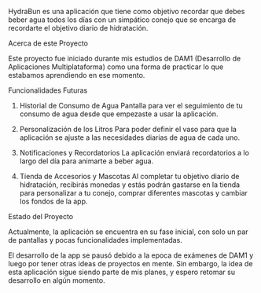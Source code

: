 
HydraBun es una aplicación que tiene como objetivo recordar que debes beber agua todos los días con un simpático conejo que se encarga de recordarte el objetivo diario de hidratación.

Acerca de este Proyecto

Este proyecto fue iniciado durante mis estudios de DAM1 (Desarrollo de Aplicaciones Multiplataforma) como una forma de practicar lo que estabamos aprendiendo en ese momento.

Funcionalidades Futuras
1. Historial de Consumo de Agua
  Pantalla para ver el seguimiento de tu consumo de agua desde que empezaste a usar la aplicación.

2. Personalización de los Litros
  Para poder definir el vaso para que la aplicación se ajuste a las necesidades diarias de agua de cada uno.

3. Notificaciones y Recordatorios
  La aplicación enviará recordatorios a lo largo del día para animarte a beber agua.

4. Tienda de Accesorios y Mascotas
  Al completar tu objetivo diario de hidratación, recibirás monedas y estás podrán gastarse en la tienda para personalizar a tu conejo, comprar diferentes mascotas y cambiar los fondos de la app.


Estado del Proyecto

Actualmente, la aplicación se encuentra en su fase inicial, con solo un par de pantallas y pocas funcionalidades implementadas.

El desarrollo de la app se pausó debido a la epoca de exámenes de DAM1 y luego por tener otras ideas de proyectos en mente. Sin embargo, la idea de esta aplicación sigue siendo parte de mis planes, y espero retomar su desarrollo en algún momento.
